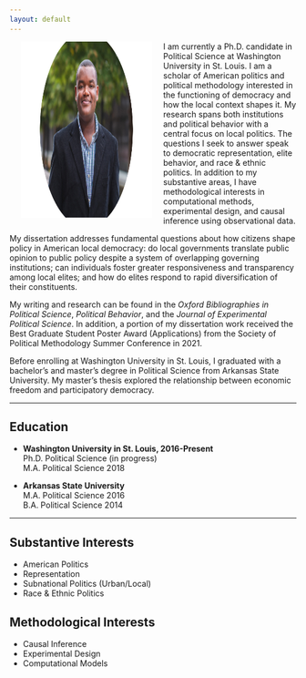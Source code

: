 ```yaml
---
layout: default
---
```


<img align="left" src="assets/moy.jpg" hspace="20"  width="230" height="309" >

I am currently a Ph.D. candidate in Political Science at Washington University in St. Louis. I am a scholar of American politics and political methodology interested in the functioning of democracy and how the local context shapes it. My research spans both institutions and political behavior with a central focus on local politics. The questions I seek to answer speak to democratic representation, elite behavior, and race & ethnic politics. In addition to my substantive areas, I have methodological interests in computational methods, experimental design, and causal inference using observational data. <br />

My dissertation addresses fundamental questions about how citizens shape policy in American local democracy: do local governments translate public opinion to public policy despite a system of overlapping governing institutions; can individuals foster greater responsiveness and transparency among local elites; and how do elites respond to rapid diversification of their constituents.  <br />

My writing and research can be found in the *Oxford Bibliographies in Political Science*, *Political Behavior*, and the *Journal of Experimental Political Science*.  In addition, a portion of my dissertation work received the Best Graduate Student Poster Award (Applications) from the Society of Political Methodology Summer Conference in 2021.  <br />

Before enrolling at Washington University in St. Louis, I graduated with a bachelor’s and master’s degree in Political Science from Arkansas State University. My master’s thesis explored the relationship between economic freedom and participatory democracy.  <br />


---

## Education
* **Washington University in St. Louis,  2016-Present** <br>
  Ph.D. Political Science (in progress) <br>
  M.A. Political Science 2018 <br>

* **Arkansas State University** <br>
  M.A. Political Science 2016 <br>
  B.A. Political Science 2014

---

## Substantive Interests
* American Politics
* Representation
* Subnational Politics (Urban/Local)
* Race & Ethnic Politics

## Methodological Interests
* Causal Inference
* Experimental Design
* Computational Models



